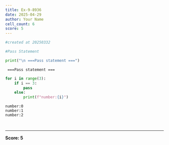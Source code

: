 ```yaml
---
title: Ex-9-8936
date: 2025-04-29
author: Your Name
cell_count: 6
score: 5
---
```


```python
#created at 20250332
```


```python
#Pass Statement
```


```python
print("\n ===Pass statement ===")
```

    
     ===Pass statement ===



```python
for i in range(3):
    if i == 3:
        pass
    else:
        print(f"number:{i}")
```

    number:0
    number:1
    number:2



```python

```


```python

```


---
**Score: 5**